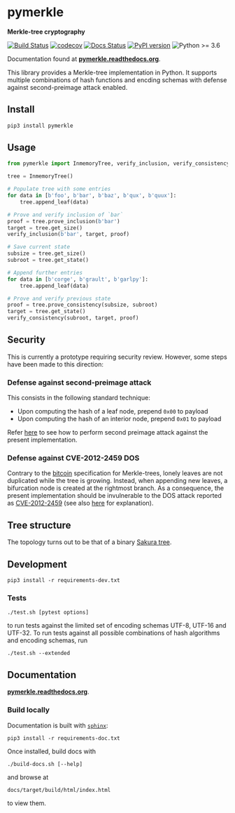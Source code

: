 # pymerkle

**Merkle-tree cryptography**

[![Build Status](https://travis-ci.com/fmerg/pymerkle.svg?branch=master)](https://travis-ci.com/github/fmerg/pymerkle)
[![codecov](https://codecov.io/gh/fmerg/pymerkle/branch/master/graph/badge.svg)](https://codecov.io/gh/fmerg/pymerkle)
[![Docs Status](https://readthedocs.org/projects/pymerkle/badge/?version=latest)](http://pymerkle.readthedocs.org)
[![PyPI version](https://badge.fury.io/py/pymerkle.svg)](https://pypi.org/project/pymerkle/)
![Python >= 3.6](https://img.shields.io/badge/python-%3E%3D%203.6-blue.svg)

Documentation found at **[pymerkle.readthedocs.org](http://pymerkle.readthedocs.org/)**.

This library provides a Merkle-tree implementation in Python. It supports
multiple combinations of hash functions and encding schemas with defense against
second-preimage attack enabled.

## Install

```bash
pip3 install pymerkle
```

## Usage

```python
from pymerkle import InmemoryTree, verify_inclusion, verify_consistency

tree = InmemoryTree()

# Populate tree with some entries
for data in [b'foo', b'bar', b'baz', b'qux', b'quux']:
    tree.append_leaf(data)

# Prove and verify inclusion of `bar`
proof = tree.prove_inclusion(b'bar')
target = tree.get_size()
verify_inclusion(b'bar', target, proof)

# Save current state
subsize = tree.get_size()
subroot = tree.get_state()

# Append further entries
for data in [b'corge', b'grault', b'garlpy']:
    tree.append_leaf(data)

# Prove and verify previous state
proof = tree.prove_consistency(subsize, subroot)
target = tree.get_state()
verify_consistency(subroot, target, proof)
```

## Security

This is currently a prototype requiring security review. However, some steps have
been made to this direction:

### Defense against second-preimage attack

This consists in the following standard technique:

- Upon computing the hash of a leaf node, prepend `0x00` to payload
- Upon computing the hash of an interior node, prepend `0x01` to payload

Refer [here](./tests/test_defense.py) to see how to perform second preimage
attack against the present implementation.


### Defense against CVE-2012-2459 DOS

Contrary to the [bitcoin](https://en.bitcoin.it/wiki/Protocol_documentation#Merkle_Trees)
specification for Merkle-trees, lonely leaves are not duplicated while the tree is growing.
Instead, when appending new leaves, a bifurcation node is created at the rightmost branch.
As a consequence, the present implementation should be invulnerable to the DOS attack reported as
[CVE-2012-2459](https://nvd.nist.gov/vuln/detail/CVE-2012-2459) (see also
[here](https://github.com/bitcoin/bitcoin/blob/bccb4d29a8080bf1ecda1fc235415a11d903a680/src/consensus/merkle.cpp)
for explanation).

## Tree structure

The topology turns out to be that of a binary [Sakura tree](https://keccak.team/files/Sakura.pdf).

## Development

```commandline
pip3 install -r requirements-dev.txt
```

### Tests

```commandline
./test.sh [pytest options]
```

to run tests against the limited set of encoding schemas UTF-8, UTF-16 and
UTF-32. To run tests against all possible combinations of hash algorithms and
encoding schemas, run

```commandline
./test.sh --extended
```

## Documentation

**[pymerkle.readthedocs.org](http://pymerkle.readthedocs.org/)**.

### Build locally

Documentation is built with
[`sphinx`](https://www.sphinx-doc.org/en/master/index.html):

```commandline
pip3 install -r requirements-doc.txt
```

Once installed, build docs with

```commandline
./build-docs.sh [--help]
```

and browse at

```
docs/target/build/html/index.html
```

to view them.
